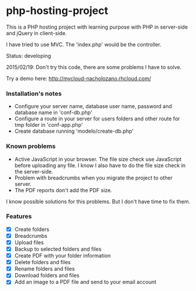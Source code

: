 # php-hosting-project

This is a PHP hosting project with learning purpose with PHP in server-side and jQuery in client-side.

I have tried to use MVC. The 'index.php' would be the controller.

Status: developing

2015/02/19: Don't try this code, there are some problems I have to solve. 

Try a demo here: http://mycloud-nacholozano.rhcloud.com/

### Installation's notes

- Configure your server name, database user name, password and database name in 'conf-db.php'
- Configure a route in your server for users folders and other route for tmp folder in 'conf-app.php'
- Create database running 'modelo/create-db.php'

### Known problems

- Active JavaScript in your browser. The file size check use JavaScript before uploading any file. I know I also have to do the file size check in the server-side.
- Problem with breadcrumbs when you migrate the project to other server.
- The PDF reports don't add the PDF size.

I know possible solutions for this problems. But I don't have time to fix them. 

### Features

- [x] Create folders 
- [x] Breadcrumbs
- [x] Upload files
- [x] Backup to selected folders and files
- [x] Create PDF with your folder information
- [x] Delete folders and files
- [x] Rename folders and files
- [x] Download folders and files
- [X] Add an image to a PDF file and send to your email account
